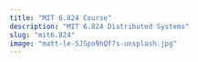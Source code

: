 ```yaml
---
title: "MIT 6.824 Course"
description: "MIT 6.824 Distributed Systems"
slug: "mit6.824"
image: "matt-le-SJSpo9hQf7s-unsplash.jpg"
---
```

